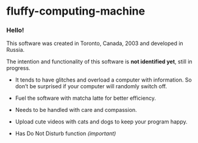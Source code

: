 # fluffy-computing-machine
### Hello!
This software was created in Toronto, Canada, 2003 and developed in Russia. 

The intention and functionality of this software is **not identified yet**, still in progress.

- It tends to have glitches and overload a computer with information. So don’t be surprised if your computer will randomly switch off.

- Fuel the software with matcha latte for better efficiency.

- Needs to be handled with care and compassion.

- Upload cute videos with cats and dogs to keep your program happy.

- Has Do Not Disturb function *(important)*
